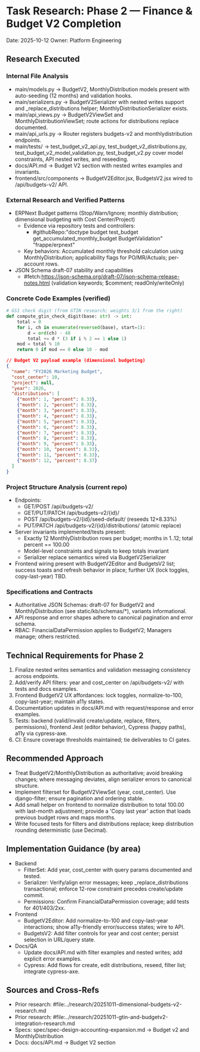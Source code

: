 <!-- markdownlint-disable-file -->
# Task Research: Phase 2 — Finance & Budget V2 Completion

Date: 2025-10-12
Owner: Platform Engineering

## Research Executed

### Internal File Analysis
- main/models.py → BudgetV2, MonthlyDistribution models present with auto-seeding (12 months) and validation hooks.
- main/serializers.py → BudgetV2Serializer with nested writes support and _replace_distributions helper; MonthlyDistributionSerializer exists.
- main/api_views.py → BudgetV2ViewSet and MonthlyDistributionViewSet; route actions for distributions replace documented.
- main/api_urls.py → Router registers budgets-v2 and monthlydistribution endpoints.
- main/tests/ → test_budget_v2_api.py, test_budget_v2_distributions.py, test_budget_v2_model_validation.py, test_budget_v2.py cover model constraints, API nested writes, and reseeding.
- docs/API.md → Budget V2 section with nested writes examples and invariants.
- frontend/src/components → BudgetV2Editor.jsx, BudgetsV2.jsx wired to /api/budgets-v2/ API.

### External Research and Verified Patterns
- ERPNext Budget patterns (Stop/Warn/Ignore; monthly distribution; dimensional budgeting with Cost Center/Project)
  - Evidence via repository tests and controllers:
    - #githubRepo:"doctype budget test_budget get_accumulated_monthly_budget BudgetValidation" "frappe/erpnext"
  - Key behaviors: Accumulated monthly threshold calculation using MonthlyDistribution; applicability flags for PO/MR/Actuals; per-account rows.
- JSON Schema draft-07 stability and capabilities
  - #fetch:https://json-schema.org/draft-07/json-schema-release-notes.html (validation keywords; $comment; readOnly/writeOnly)

### Concrete Code Examples (verified)
```python
# GS1 check digit (from GTIN research; weights 3/1 from the right)
def compute_gtin_check_digit(base: str) -> int:
    total = 0
    for i, ch in enumerate(reversed(base), start=1):
        d = ord(ch) - 48
        total += d * (3 if i % 2 == 1 else 1)
    mod = total % 10
    return 0 if mod == 0 else 10 - mod
```

```json
// Budget V2 payload example (dimensional budgeting)
{
  "name": "FY2026 Marketing Budget",
  "cost_center": 10,
  "project": null,
  "year": 2026,
  "distributions": [
    {"month": 1, "percent": 8.33},
    {"month": 2, "percent": 8.33},
    {"month": 3, "percent": 8.33},
    {"month": 4, "percent": 8.33},
    {"month": 5, "percent": 8.33},
    {"month": 6, "percent": 8.33},
    {"month": 7, "percent": 8.33},
    {"month": 8, "percent": 8.33},
    {"month": 9, "percent": 8.33},
    {"month": 10, "percent": 8.33},
    {"month": 11, "percent": 8.33},
    {"month": 12, "percent": 8.37}
  ]
}
```

### Project Structure Analysis (current repo)
- Endpoints:
  - GET/POST /api/budgets-v2/
  - GET/PUT/PATCH /api/budgets-v2/{id}/
  - POST /api/budgets-v2/{id}/seed-default/ (reseeds 12×8.33%)
  - PUT/PATCH /api/budgets-v2/{id}/distributions/ (atomic replace)
- Server invariants implemented/tests present:
  - Exactly 12 MonthlyDistribution rows per budget; months in 1..12; total percent == 100.00
  - Model-level constraints and signals to keep totals invariant
  - Serializer replace semantics wired via BudgetV2Serializer
- Frontend wiring present with BudgetV2Editor and BudgetsV2 list; success toasts and refresh behavior in place; further UX (lock toggles, copy-last-year) TBD.

### Specifications and Contracts
- Authoritative JSON Schemas: draft-07 for BudgetV2 and MonthlyDistribution (see static/kb/schemas/*), variants informational.
- API response and error shapes adhere to canonical pagination and error schema.
- RBAC: FinancialDataPermission applies to BudgetV2; Managers manage; others restricted.

## Technical Requirements for Phase 2
1) Finalize nested writes semantics and validation messaging consistency across endpoints.
2) Add/verify API filters: year and cost_center on /api/budgets-v2/ with tests and docs examples.
3) Frontend BudgetV2 UX affordances: lock toggles, normalize-to-100, copy-last-year; maintain a11y states.
4) Documentation updates in docs/API.md with request/response and error examples.
5) Tests: backend (valid/invalid create/update, replace, filters, permissions), frontend Jest (editor behavior), Cypress (happy paths), a11y via cypress-axe.
6) CI: Ensure coverage thresholds maintained; tie deliverables to CI gates.

## Recommended Approach
- Treat BudgetV2/MonthlyDistribution as authoritative; avoid breaking changes; where messaging deviates, align serializer errors to canonical structure.
- Implement filterset for BudgetV2ViewSet (year, cost_center). Use django-filter; ensure pagination and ordering stable.
- Add small helper on frontend to normalize distribution to total 100.00 with last-month adjustment; provide a 'Copy last year' action that loads previous budget rows and maps months.
- Write focused tests for filters and distributions replace; keep distribution rounding deterministic (use Decimal).

## Implementation Guidance (by area)
- Backend
  - FilterSet: Add year, cost_center with query params documented and tested.
  - Serializer: Verify/align error messages; keep _replace_distributions transactional; enforce 12-row constraint precedes create/update commit.
  - Permissions: Confirm FinancialDataPermission coverage; add tests for 401/403/2xx.
- Frontend
  - BudgetV2Editor: Add normalize-to-100 and copy-last-year interactions; show a11y-friendly error/success states; wire to API.
  - BudgetsV2: Add filter controls for year and cost center; persist selection in URL/query state.
- Docs/QA
  - Update docs/API.md with filter examples and nested writes; add explicit error examples.
  - Cypress: Add flows for create, edit distributions, reseed, filter list; integrate cypress-axe.

## Sources and Cross-Refs
- Prior research: #file:../research/20251011-dimensional-budgets-v2-research.md
- Prior research: #file:../research/20251011-gtin-and-budgetv2-integration-research.md
- Specs: spec/spec-design-accounting-expansion.md → Budget v2 and MonthlyDistribution
- Docs: docs/API.md → Budget V2 section
